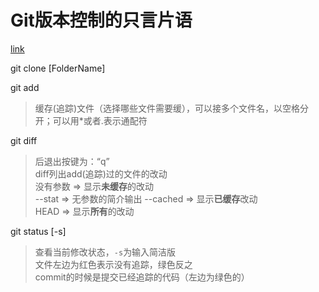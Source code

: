 # Git版本控制的只言片语

[link](http://gitref.org/zh/basic/#diff)

git clone <url> [FolderName]

git add

  > 缓存(追踪)文件（选择哪些文件需要缓），可以接多个文件名，以空格分开；可以用*或者.表示通配符

git diff

  > 后退出按键为：“q”  
  diff列出add(追踪)过的文件的改动  
  没有参数 => 显示**未缓存**的改动  
  --stat => 无参数的简介输出
  --cached => 显示**已缓存**改动  
  HEAD => 显示**所有**的改动  

git status [-s]

  > 查看当前修改状态，`-s`为输入简洁版  
  文件左边为红色表示没有追踪，绿色反之  
  commit的时候是提交已经追踪的代码（左边为绿色的）